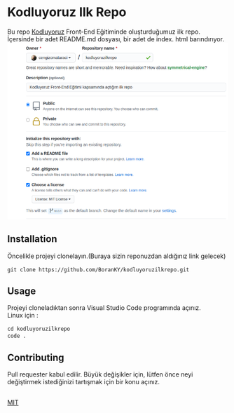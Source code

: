 # Kodluyoruz Ilk Repo
Bu repo [Kodluyoruz](https://www.kodluyoruz.org) Front-End Eğitiminde oluşturduğumuz ilk repo. İçersinde bir adet README.md dosyası, bir adet de index. html barındırıyor.
![Lorem Picsum Gorsel](https://raw.githubusercontent.com/Kodluyoruz/taskforce/main/git/odev1/figures/github.png)

## Installation
Öncelikle projeyi clonelayın.(Buraya sizin reponuzdan aldığınız link gelecek)
```
git clone https://github.com/BoranKY/kodluyoruzilkrepo.git
```
## Usage
Projeyi cloneladıktan sonra Visual Studio Code programında açınız.     
Linux için :
```
cd kodluyoruzilkrepo
code .
```

## Contributing
Pull requester kabul edilir. Büyük değişikler için, lütfen önce neyi değiştirmek istediğinizi tartışmak için bir konu açınız.

##
[MIT]()
